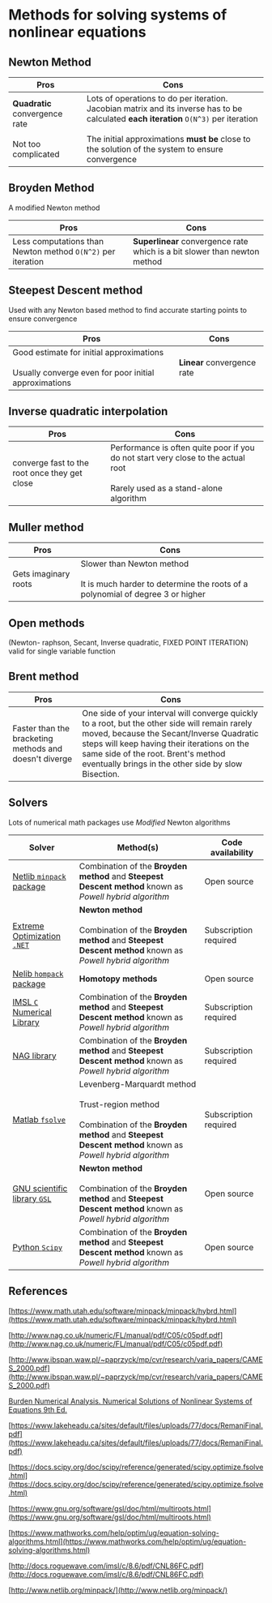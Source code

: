 # Methods for solving systems of nonlinear equations

## Newton Method

Pros | Cons 
--- | --- 
**Quadratic** convergence rate<br/><br/>Not too complicated| Lots of operations to do per iteration. Jacobian matrix and its inverse has to be calculated **each iteration**  `O(N^3)` per iteration<br/><br/>The initial approximations **must be** close to the solution of the system to ensure convergence

## Broyden Method

A modified Newton method

Pros | Cons 
--- | --- 
Less computations than Newton method `O(N^2)` per iteration | **Superlinear** convergence rate which is a bit slower than newton method

## Steepest Descent method

Used with any Newton based method to find accurate starting points to ensure convergence

Pros | Cons 
--- | --- 
Good estimate for initial approximations<br/><br/>Usually converge even for poor initial approximations | **Linear** convergence rate 

## Inverse quadratic interpolation

Pros | Cons 
--- | --- 
converge fast to the root once they get close | Performance is often quite poor if you do not start very close to the actual root <br/><br/>Rarely used as a stand-alone algorithm

## Muller method

Pros | Cons 
--- | --- 
Gets imaginary roots | Slower than Newton method<br/><br/>It is much harder to determine the roots of a polynomial of degree 3 or higher

## Open methods

(Newton- raphson, Secant, Inverse quadratic, FIXED POINT ITERATION) valid for single variable function

## Brent method

Pros | Cons 
--- | --- 
Faster than the bracketing methods and doesn't diverge | One side of your interval will converge quickly to a root, but the other side will remain rarely moved, because the Secant/Inverse Quadratic steps will keep having their iterations on the same side of the root. Brent's method eventually brings in the other side by slow Bisection.


## Solvers

Lots of numerical math packages use *Modified* Newton algorithms  

Solver | Method(s) | Code availability
--- | --- | ---
[Netlib `minpack` package](http://www.netlib.org/minpack/) | Combination of the **Broyden method** and **Steepest Descent method** known as *Powell hybrid algorithm* | Open source
[Extreme Optimization `.NET`](http://www.extremeoptimization.com/Documentation/Mathematics/Solving-Equations/Solving-Systems-of-Non-Linear-Equations.aspx) | **Newton method** <br/><br/>Combination of the **Broyden method** and **Steepest Descent method** known as *Powell hybrid algorithm* | Subscription required 
[Nelib `hompack` package](http://www.netlib.org/hompack/) | **Homotopy methods** | Open source
[IMSL `C` Numerical Library](http://docs.roguewave.com/imsl/c/8.6/pdf/CNL86FC.pdf) | Combination of the **Broyden method** and **Steepest Descent method** known as *Powell hybrid algorithm* | Subscription required 
[NAG library](https://www.nag.com/numeric/cl/nagdoc_latest/html/c05/c05qbc.html) | Combination of the **Broyden method** and **Steepest Descent method** known as *Powell hybrid algorithm* | Subscription required 
[Matlab `fsolve`](https://www.mathworks.com/help/optim/ug/equation-solving-algorithms.html) | Levenberg-Marquardt method<br/><br/>Trust-region method<br/><br/> Combination of the **Broyden method** and **Steepest Descent method** known as *Powell hybrid algorithm* | Subscription required 
[GNU scientific library `GSL`](https://www.gnu.org/software/gsl/doc/html/multiroots.html) | **Newton method** <br/><br/>Combination of the **Broyden method** and **Steepest Descent method** known as *Powell hybrid algorithm* | Open source
[Python `Scipy`](https://docs.scipy.org/doc/scipy/reference/generated/scipy.optimize.fsolve.html) | Combination of the **Broyden method** and **Steepest Descent method** known as *Powell hybrid algorithm* | Open source

## References
[https://www.math.utah.edu/software/minpack/minpack/hybrd.html](https://www.math.utah.edu/software/minpack/minpack/hybrd.html)

[http://www.nag.co.uk/numeric/FL/manual/pdf/C05/c05pdf.pdf](http://www.nag.co.uk/numeric/FL/manual/pdf/C05/c05pdf.pdf)

[http://www.ibspan.waw.pl/~paprzyck/mp/cvr/research/varia_papers/CAMES_2000.pdf](http://www.ibspan.waw.pl/~paprzyck/mp/cvr/research/varia_papers/CAMES_2000.pdf)

[Burden Numerical Analysis. Numerical Solutions of Nonlinear Systems of Equations 9th Ed.](ins.sjtu.edu.cn/people/mtang/textbook.pdf)

[https://www.lakeheadu.ca/sites/default/files/uploads/77/docs/RemaniFinal.pdf](https://www.lakeheadu.ca/sites/default/files/uploads/77/docs/RemaniFinal.pdf)

[https://docs.scipy.org/doc/scipy/reference/generated/scipy.optimize.fsolve.html](https://docs.scipy.org/doc/scipy/reference/generated/scipy.optimize.fsolve.html)

[https://www.gnu.org/software/gsl/doc/html/multiroots.html](https://www.gnu.org/software/gsl/doc/html/multiroots.html)

[https://www.mathworks.com/help/optim/ug/equation-solving-algorithms.html](https://www.mathworks.com/help/optim/ug/equation-solving-algorithms.html)

[http://docs.roguewave.com/imsl/c/8.6/pdf/CNL86FC.pdf](http://docs.roguewave.com/imsl/c/8.6/pdf/CNL86FC.pdf)

[http://www.netlib.org/minpack/](http://www.netlib.org/minpack/)
